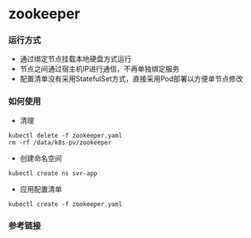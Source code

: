 # zookeeper

### 运行方式
- 通过绑定节点挂载本地硬盘方式运行
- 节点之间通过宿主机IP进行通信，不再单独绑定服务
- 配置清单没有采用StatefulSet方式，直接采用Pod部署以方便单节点修改

### 如何使用
- 清理
```
kubectl delete -f zookeeper.yaml
rm -rf /data/k8s-pv/zookeeper
```
- 创建命名空间
```
kubectl create ns svr-app
```
- 应用配置清单
```
kubectl create -f zookeeper.yaml
```

### 参考链接
